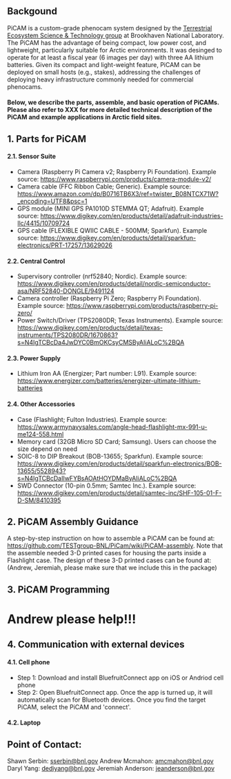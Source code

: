 ## Backgound
PiCAM is a custom-grade phenocam system designed by the [Terrestrial Ecosystem Science & Technology group](https://www.bnl.gov/envsci/testgroup/) at Brookhaven National Laboratory. The PiCAM has the advantage of being compact, low power cost, and lightweight, particularly suitable for Arctic environments. It was desinged to operate for at least a fiscal year (6 images per day) with three AA lithium batteries. Given its compact and light-weight feature, PiCAM can be deployed on small hosts (e.g., stakes), addressing the challenges of deploying heavy infrastructure commonly needed for commercial phenocams.

#### Below, we describe the parts, assemble, and basic operation of PiCAMs. Please also refer to XXX for more detailed technical description of the PiCAM and example applications in Arctic field sites. 

## 1. Parts for PiCAM
#### 2.1. Sensor Suite
* Camera (Raspberry Pi Camera v2; Raspberry Pi Foundation). Example source: https://www.raspberrypi.com/products/camera-module-v2/
* Camera cable (FFC Ribbon Cable; Generic). Example source: https://www.amazon.com/dp/B0716TB6X3/ref=twister_B08NTCX71W?_encoding=UTF8&psc=1
* GPS module (MINI GPS PA1010D STEMMA QT; Adafruit). Example source: https://www.digikey.com/en/products/detail/adafruit-industries-llc/4415/10709724
* GPS cable (FLEXIBLE QWIIC CABLE - 500MM; Sparkfun). Example source: https://www.digikey.com/en/products/detail/sparkfun-electronics/PRT-17257/13629026
#### 2.2. Central Control
* Supervisory controller (nrf52840; Nordic). Example source: https://www.digikey.com/en/products/detail/nordic-semiconductor-asa/NRF52840-DONGLE/9491124
* Camera controller (Raspberry Pi Zero; Raspberry Pi Foundation). Example source: https://www.raspberrypi.com/products/raspberry-pi-zero/
* Power Switch/Driver (TPS2080DR; Texas Instruments). Example source: https://www.digikey.com/en/products/detail/texas-instruments/TPS2080DR/1670863?s=N4IgTCBcDa4JwDYC0BmOKCsyCMSByAIiALoC%2BQA
#### 2.3. Power Supply
* Lithium Iron AA (Energizer; Part number: L91). Example source: https://www.energizer.com/batteries/energizer-ultimate-lithium-batteries
#### 2.4. Other Accessories
* Case (Flashlight; Fulton Industries). Example source: https://www.armynavysales.com/angle-head-flashlight-mx-991-u-me124-558.html
* Memory card (32GB Micro SD Card; Samsung). Users can choose the size depend on need
* SOIC-8 to DIP Breakout (BOB-13655; Sparkfun). Example source: https://www.digikey.com/en/products/detail/sparkfun-electronics/BOB-13655/5528943?s=N4IgTCBcDaIIwFYBsAOAtHOYDMaByAIiALoC%2BQA
* SWD Connector (10-pin 0.5mm; Samtec Inc.). Example source: https://www.digikey.com/en/products/detail/samtec-inc/SHF-105-01-F-D-SM/8410395

## 2. PiCAM Assembly Guidance
A step-by-step instruction on how to assemble a PiCAM can be found at: https://github.com/TESTgroup-BNL/PiCam/wiki/PiCAM-assembly. Note that the assemble needed 3-D printed cases for housing the parts inside a Flashlight case. The design of these 3-D printed cases can be found at: (Andrew, Jeremiah, please make sure that we include this in the package)

## 3. PiCAM Programming
# Andrew please help!!!

## 4. Communication with external devices
#### 4.1. Cell phone
* Step 1: Download and install BluefruitConnect app on iOS or Andriod cell phone
* Step 2: Open BluefruitConnect app. Once the app is turned up, it will automatically scan for Bluetooth devices. Once you find the target PiCAM, select the PiCAM and 'connect'. 


#### 4.2. Laptop











## Point of Contact:
Shawn Serbin: sserbin@bnl.gov Andrew Mcmahon: amcmahon@bnl.gov Daryl Yang: dediyang@bnl.gov Jeremiah Anderson: jeanderson@bnl.gov
